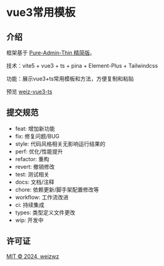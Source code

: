 <h1>vue3常用模板</h1>

## 介绍

框架基于 [Pure-Admin-Thin 精简版](https://pure-admin.github.io/pure-admin-doc/pages/introduction/)。

技术：vite5 + vue3 + ts + pina + Element-Plus + Tailwindcss

功能：展示vue3+ts常用模板和方法，方便复制和粘贴

预览 [weiz-vue3-ts](https://weizwz.com/weiz-vue3-ts/)

## 提交规范

- feat: 增加新功能
- fix: 修复问题/BUG
- style: 代码风格相关无影响运行结果的
- perf: 优化/性能提升
- refactor: 重构
- revert: 撤销修改
- test: 测试相关
- docs: 文档/注释
- chore: 依赖更新/脚手架配置修改等
- workflow: 工作流改进
- ci: 持续集成
- types: 类型定义文件更改
- wip: 开发中

## 许可证

[MIT © 2024, weizwz](./LICENSE)
